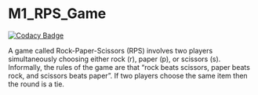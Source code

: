 # M1_RPS_Game

[![Codacy Badge](https://api.codacy.com/project/badge/Grade/33b5e8d29b6a4569968b37f9e19125dc)](https://app.codacy.com/gh/Raghu2920/M1_RPS_Game?utm_source=github.com&utm_medium=referral&utm_content=Raghu2920/M1_RPS_Game&utm_campaign=Badge_Grade_Settings)

A game called Rock-Paper-Scissors (RPS) involves two players simultaneously choosing either rock (r), paper (p), or scissors (s). Informally, the rules of the game are that “rock beats scissors, paper beats rock, and scissors beats paper”. If two players choose the same item then the round is a tie.



